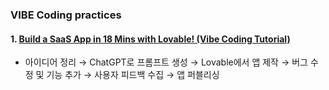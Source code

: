 ### VIBE Coding practices
#### 1. [Build a SaaS App in 18 Mins with Lovable! (Vibe Coding Tutorial)](https://www.youtube.com/watch?v=JQoGbGl9fs4)
- 아이디어 정리 → ChatGPT로 프롬프트 생성 → Lovable에서 앱 제작 → 버그 수정 및 기능 추가 → 사용자 피드백 수집 → 앱 퍼블리싱
